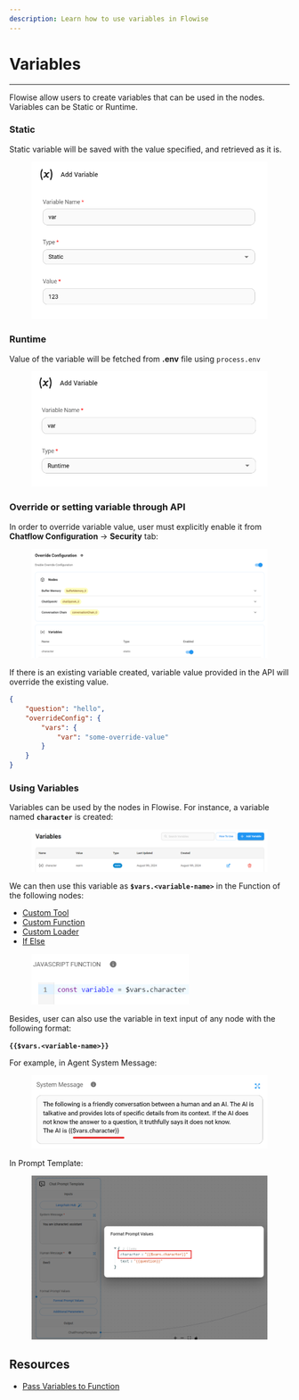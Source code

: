 ```yaml
---
description: Learn how to use variables in Flowise
---
```


# Variables

***

Flowise allow users to create variables that can be used in the nodes. Variables can be Static or Runtime.

### Static

Static variable will be saved with the value specified, and retrieved as it is.

<figure><img src="../.gitbook/assets/image (13) (1) (1) (1).png" alt="" width="542"><figcaption></figcaption></figure>

### Runtime

Value of the variable will be fetched from **.env** file using `process.env`

<figure><img src="../.gitbook/assets/image (1) (1) (1) (1) (1) (1) (1) (1) (1) (1) (1) (1) (1) (1) (1) (1) (1) (1) (1) (1) (1).png" alt="" width="537"><figcaption></figcaption></figure>

### Override or setting variable through API

In order to override variable value, user must explicitly enable it from **Chatflow Configuration** -> **Security** tab:

<figure><img src="../.gitbook/assets/image (1) (1) (1) (1) (1) (1) (1).png" alt=""><figcaption></figcaption></figure>

If there is an existing variable created, variable value provided in the API will override the existing value.

```json
{
    "question": "hello",
    "overrideConfig": {
        "vars": {
            "var": "some-override-value"
        }
    }
}
```

### Using Variables

Variables can be used by the nodes in Flowise. For instance, a variable named **`character`** is created:

<figure><img src="../.gitbook/assets/image (96).png" alt=""><figcaption></figcaption></figure>

We can then use this variable as **`$vars.<variable-name>`** in the Function of the following nodes:

* [Custom Tool](../integrations/langchain/tools/custom-tool.md)
* [Custom Function](../integrations/utilities/custom-js-function.md)
* [Custom Loader](../integrations/langchain/document-loaders/custom-document-loader.md)
* [If Else](../integrations/utilities/if-else.md)

<figure><img src="../.gitbook/assets/image (105).png" alt="" width="283"><figcaption></figcaption></figure>

Besides, user can also use the variable in text input of any node with the following format:

**`{{$vars.<variable-name>}}`**

For example, in Agent System Message:

<figure><img src="../.gitbook/assets/image (1) (1) (1) (2) (1).png" alt="" width="508"><figcaption></figcaption></figure>

In Prompt Template:

<figure><img src="../.gitbook/assets/image (157).png" alt=""><figcaption></figcaption></figure>

## Resources

* [Pass Variables to Function](../integrations/langchain/tools/custom-tool.md#pass-variables-to-function)
